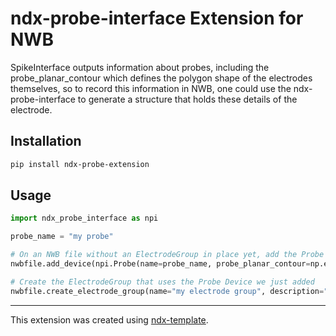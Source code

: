 # ndx-probe-interface Extension for NWB

SpikeInterface outputs information about probes, including the probe_planar_contour which defines the polygon shape of the electrodes themselves, so to record this information in NWB, one could use the ndx-probe-interface to generate a structure that holds these details of the electrode. 

## Installation

```bash
pip install ndx-probe-extension
```


## Usage

```python
import ndx_probe_interface as npi

probe_name = "my probe" 

# On an NWB file without an ElectrodeGroup in place yet, add the Probe Device
nwbfile.add_device(npi.Probe(name=probe_name, probe_planar_contour=np.empty((1, 1)))) 

# Create the ElectrodeGroup that uses the Probe Device we just added 
nwbfile.create_electrode_group(name="my electrode group", description="a description", location='', device=nwbfile.devices[probe_name])

```

---
This extension was created using [ndx-template](https://github.com/nwb-extensions/ndx-template).
